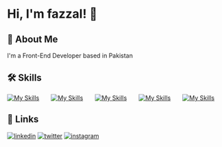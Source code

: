 
# Hi, I'm fazzal! 👋


## 🚀 About Me
I'm a Front-End Developer based in Pakistan 


## 🛠 Skills
[![My Skills](https://skillicons.dev/icons?i=html,css)](https://skillicons.dev) &nbsp;&nbsp;&nbsp;&nbsp;&nbsp; [![My Skills](https://skillicons.dev/icons?i=js,ts)](https://skillicons.dev) &nbsp;&nbsp;&nbsp;&nbsp;&nbsp; [![My Skills](https://skillicons.dev/icons?i=react,next)](https://skillicons.dev) &nbsp;&nbsp;&nbsp;&nbsp;&nbsp; [![My Skills](https://skillicons.dev/icons?i=tailwind,bootstrap)](https://skillicons.dev) &nbsp;&nbsp;&nbsp;&nbsp;&nbsp; [![My Skills](https://skillicons.dev/icons?i=figma)](https://skillicons.dev)

## 🔗 Links
[![linkedin](https://img.shields.io/badge/linkedin-0A66C2?style=for-the-badge&logo=linkedin&logoColor=white)](linkedin.com/in/fazal-tanveer-89a52b261/)
[![twitter](https://img.shields.io/badge/twitter-1DA1F2?style=for-the-badge&logo=twitter&logoColor=white)](https://twitter.com/fazzaldev?t=vlsBfavIJD0oKARNkzojbw&s=08)
[![instagram](https://img.shields.io/badge/Instagram-E4405F?style=for-the-badge&logo=instagram&logoColor=white)](https://www.instagram.com/fazzal.dev/?igshid=MzMyNGUyNmU2YQ%3D%3D)

